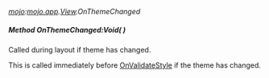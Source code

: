 _[mojo](../../modules/mojo/mojo-module.md):[mojo.app](../../modules/mojo/mojo-app.md).[View](../../modules/mojo/mojo-app-view.md).OnThemeChanged_
##### Method OnThemeChanged:Void(  )
Called during layout if theme has changed.

This is called immediately before [OnValidateStyle](mojo-app-view-onvalidatestyle.md) if the theme has changed.
